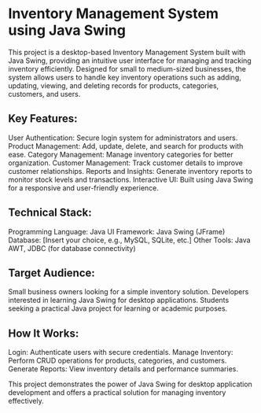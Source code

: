 # Inventory Management System using Java Swing

This project is a desktop-based Inventory Management System built with Java Swing, providing an intuitive user interface for managing and tracking inventory efficiently. Designed for small to medium-sized businesses, the system allows users to handle key inventory operations such as adding, updating, viewing, and deleting records for products, categories, customers, and users.

## Key Features:
User Authentication: Secure login system for administrators and users.
Product Management: Add, update, delete, and search for products with ease.
Category Management: Manage inventory categories for better organization.
Customer Management: Track customer details to improve customer relationships.
Reports and Insights: Generate inventory reports to monitor stock levels and transactions.
Interactive UI: Built using Java Swing for a responsive and user-friendly experience.

## Technical Stack:
Programming Language: Java
UI Framework: Java Swing (JFrame)
Database: [Insert your choice, e.g., MySQL, SQLite, etc.]
Other Tools: Java AWT, JDBC (for database connectivity)

## Target Audience:
Small business owners looking for a simple inventory solution.
Developers interested in learning Java Swing for desktop applications.
Students seeking a practical Java project for learning or academic purposes.

## How It Works:
Login: Authenticate users with secure credentials.
Manage Inventory: Perform CRUD operations for products, categories, and customers.
Generate Reports: View inventory details and performance summaries.

This project demonstrates the power of Java Swing for desktop application development and offers a practical solution for managing inventory effectively.
